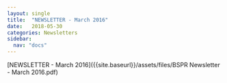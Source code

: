 ```yaml
---
layout: single
title:  "NEWSLETTER - March 2016"
date:   2018-05-30
categories: Newsletters
sidebar:
  nav: "docs"
---
```


[NEWSLETTER - March 2016]({{site.baseurl}}/assets/files/BSPR Newsletter - March 2016.pdf)
